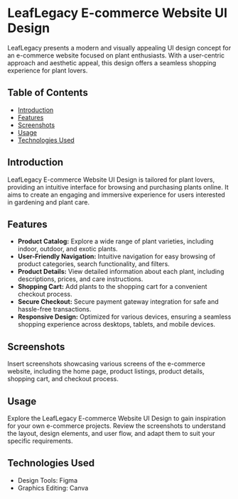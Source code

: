 # LeafLegacy E-commerce Website UI Design

LeafLegacy presents a modern and visually appealing UI design concept for an e-commerce website focused on plant enthusiasts. With a user-centric approach and aesthetic appeal, this design offers a seamless shopping experience for plant lovers.

## Table of Contents

- [Introduction](#introduction)
- [Features](#features)
- [Screenshots](#screenshots)
- [Usage](#usage)
- [Technologies Used](#technologies-used)


## Introduction

LeafLegacy E-commerce Website UI Design is tailored for plant lovers, providing an intuitive interface for browsing and purchasing plants online. It aims to create an engaging and immersive experience for users interested in gardening and plant care.

## Features

- **Product Catalog:** Explore a wide range of plant varieties, including indoor, outdoor, and exotic plants.
- **User-Friendly Navigation:** Intuitive navigation for easy browsing of product categories, search functionality, and filters.
- **Product Details:** View detailed information about each plant, including descriptions, prices, and care instructions.
- **Shopping Cart:** Add plants to the shopping cart for a convenient checkout process.
- **Secure Checkout:** Secure payment gateway integration for safe and hassle-free transactions.
- **Responsive Design:** Optimized for various devices, ensuring a seamless shopping experience across desktops, tablets, and mobile devices.

## Screenshots

Insert screenshots showcasing various screens of the e-commerce website, including the home page, product listings, product details, shopping cart, and checkout process.

## Usage

Explore the LeafLegacy E-commerce Website UI Design to gain inspiration for your own e-commerce projects. Review the screenshots to understand the layout, design elements, and user flow, and adapt them to suit your specific requirements.

## Technologies Used

- Design Tools: Figma
- Graphics Editing: Canva


